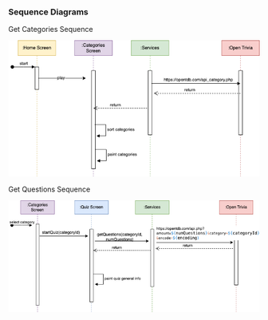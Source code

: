 ### Sequence Diagrams

Get Categories Sequence

![categoriesseq](/assets/get_categories.png "Categories Sequence")

Get Questions Sequence

![qseq](/assets/get_questions.png "Questions Sequence")
